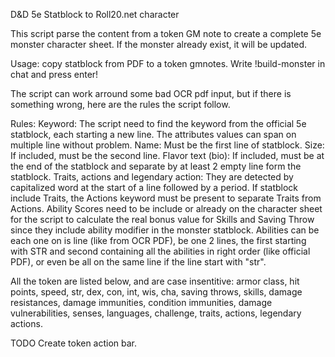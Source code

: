 D&D 5e Statblock to Roll20.net character

This script parse the content from a token GM note to create a complete 5e monster character sheet. If the monster already exist, it will be updated.

Usage: copy statblock from PDF to a token gmnotes.
Write !build-monster in chat and press enter!

The script can work arround some bad OCR pdf input, but if there is something wrong, here are the rules the script follow. 

Rules: 
Keyword: The script need to find the keyword from the official 5e statblock, each starting a new line. The attributes values can span on multiple line without problem.
Name: Must be the first line of statblock.
Size: If included, must be the second line.
Flavor text (bio): If included, must be at the end of the statblock and separate by at least 2 empty line form the statblock.
Traits, actions and legendary action: They are detected by capitalized word at the start of a line followed by a period.
If statblock include Traits, the Actions keyword must be present to separate Traits from Actions.
Ability Scores need to be include or already on the character sheet for the script to calculate the real bonus value for Skills and Saving Throw since they include ability modifier in the monster statblock. Abilities can be each one on is line (like from OCR PDF), be one 2 lines, the first starting with STR and second containing all the abilities in right order (like official PDF), or even be all on the same line if the line start with "str".

All the token are listed below, and are case insentitive:
armor class, hit points, speed, str, dex, con, int, wis, cha, saving throws, skills, damage resistances, damage immunities, condition immunities, damage vulnerabilities, senses, languages, challenge, traits, actions, legendary actions.


TODO 
Create token action bar.
